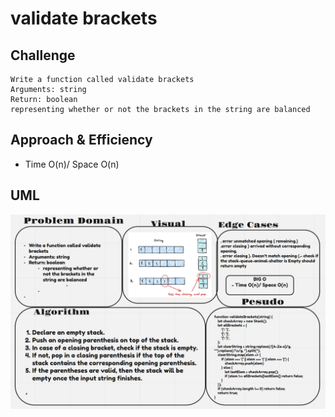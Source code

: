 # validate brackets

## Challenge

```
Write a function called validate brackets
Arguments: string
Return: boolean
representing whether or not the brackets in the string are balanced
```

## Approach & Efficiency

- Time O(n)/ Space O(n)

## UML 


![PseudoQueue](./stack-queue-brackets.png)
